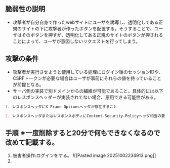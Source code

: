 ## 脆弱性の説明
- 攻撃者が自分自身で作ったwebサイトにユーザを誘導し、透明化してある正規のサイトの下に攻撃者が作ったボタンを配置する。そうすることで、ユーザはそのボタンを押すが、透明化してある正規のサイトのボタンが押されることによって、ユーザが意図しないリクエストを行ってしまう。

## 攻撃の条件
- 攻撃者が実行させようと使用している処理にログイン後のセッションIDや、CSRFトークンが必要な場合はユーザが事前にそれらの値を持っていることが前提となる。
- サーバ側の実装で別ドメインからの繊維が可能であること。具体的には以下のレスポンスヘッダーが実装されてない場合、悪用できる可能性がある。
```markdown
1. レスポンスヘッダにX-Frame-Optionsヘッダが存在すること

2. レスポンスヘッダまたはレスポンスボディにContent-Security-Policyヘッダ相当の要素が存在すること
```

## 手順 ※一度削除すると20分で何もできなくなるので改めて記載する。
1. 被害者操作:ログインをする。
![[Pasted image 20251002234913.png]]
2. 